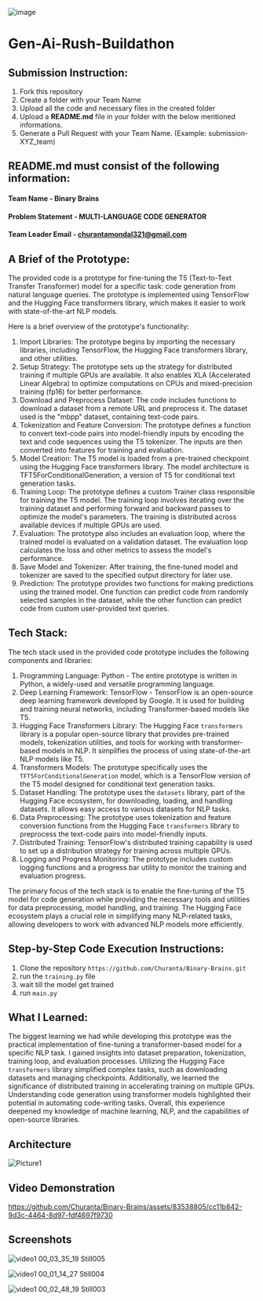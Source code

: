 ![image](https://github.com/Churanta/Binary-Brains/assets/83538805/0924ef3c-8245-4642-9ce3-cf162d79d1bc)
# Gen-Ai-Rush-Buildathon

## Submission Instruction:
  1. Fork this repository
  2. Create a folder with your Team Name
  3. Upload all the code and necessary files in the created folder
  4. Upload a **README.md** file in your folder with the below mentioned informations.
  5. Generate a Pull Request with your Team Name. (Example: submission-XYZ_team)

## README.md must consist of the following information:

#### Team Name - Binary Brains
#### Problem Statement - MULTI-LANGUAGE CODE GENERATOR

#### Team Leader Email - churantamondal321@gmail.com

## A Brief of the Prototype:
The provided code is a prototype for fine-tuning the T5 (Text-to-Text Transfer Transformer) model for a specific task: code generation from natural language queries. The prototype is implemented using TensorFlow and the Hugging Face transformers library, which makes it easier to work with state-of-the-art NLP models.

Here is a brief overview of the prototype's functionality:

1. Import Libraries: The prototype begins by importing the necessary libraries, including TensorFlow, the Hugging Face transformers library, and other utilities.
2. Setup Strategy: The prototype sets up the strategy for distributed training if multiple GPUs are available. It also enables XLA (Accelerated Linear Algebra) to optimize computations on CPUs and mixed-precision training (fp16) for better performance.
3. Download and Preprocess Dataset: The code includes functions to download a dataset from a remote URL and preprocess it. The dataset used is the "mbpp" dataset, containing text-code pairs.
4. Tokenization and Feature Conversion: The prototype defines a function to convert text-code pairs into model-friendly inputs by encoding the text and code sequences using the T5 tokenizer. The inputs are then converted into features for training and evaluation.
5. Model Creation: The T5 model is loaded from a pre-trained checkpoint using the Hugging Face transformers library. The model architecture is TFT5ForConditionalGeneration, a version of T5 for conditional text generation tasks.
6. Training Loop: The prototype defines a custom Trainer class responsible for training the T5 model. The training loop involves iterating over the training dataset and performing forward and backward passes to optimize the model's parameters. The training is distributed across available devices if multiple GPUs are used.
7. Evaluation: The prototype also includes an evaluation loop, where the trained model is evaluated on a validation dataset. The evaluation loop calculates the loss and other metrics to assess the model's performance.
8. Save Model and Tokenizer: After training, the fine-tuned model and tokenizer are saved to the specified output directory for later use.
9. Prediction: The prototype provides two functions for making predictions using the trained model. One function can predict code from randomly selected samples in the dataset, while the other function can predict code from custom user-provided text queries.
  
## Tech Stack: 

The tech stack used in the provided code prototype includes the following components and libraries:
1. Programming Language: Python - The entire prototype is written in Python, a widely-used and versatile programming language.
2. Deep Learning Framework: TensorFlow - TensorFlow is an open-source deep learning framework developed by Google. It is used for building and training neural networks, including Transformer-based models like T5.
3. Hugging Face Transformers Library: The Hugging Face `transformers` library is a popular open-source library that provides pre-trained models, tokenization utilities, and tools for working with transformer-based models in NLP. It simplifies the process of using state-of-the-art NLP models like T5.
4. Transformers Models: The prototype specifically uses the `TFT5ForConditionalGeneration` model, which is a TensorFlow version of the T5 model designed for conditional text generation tasks.
5. Dataset Handling: The prototype uses the `datasets` library, part of the Hugging Face ecosystem, for downloading, loading, and handling datasets. It allows easy access to various datasets for NLP tasks.
6. Data Preprocessing: The prototype uses tokenization and feature conversion functions from the Hugging Face `transformers` library to preprocess the text-code pairs into model-friendly inputs.
7. Distributed Training: TensorFlow's distributed training capability is used to set up a distribution strategy for training across multiple GPUs.
8. Logging and Progress Monitoring: The prototype includes custom logging functions and a progress bar utility to monitor the training and evaluation progress.

The primary focus of the tech stack is to enable the fine-tuning of the T5 model for code generation while providing the necessary tools and utilities for data preprocessing, model handling, and training. The Hugging Face ecosystem plays a crucial role in simplifying many NLP-related tasks, allowing developers to work with advanced NLP models more efficiently.
   
## Step-by-Step Code Execution Instructions:
1. Clone the repository ` https://github.com/Churanta/Binary-Brains.git `
2. run the ` training.py ` file
3. wait till the model get trained
4. run ` main.py `
  
## What I Learned:
  The biggest learning we had while developing this prototype was the practical implementation of fine-tuning a transformer-based model for a specific NLP task. I gained insights into dataset preparation, tokenization, training loop, and evaluation processes. Utilizing the Hugging Face `transformers` library simplified complex tasks, such as downloading datasets and managing checkpoints. Additionally, we learned the significance of distributed training in accelerating training on multiple GPUs. Understanding code generation using transformer models highlighted their potential in automating code-writing tasks. Overall, this experience deepened my knowledge of machine learning, NLP, and the capabilities of open-source libraries.

## Architecture
![Picture1](https://github.com/Churanta/Binary-Brains/assets/83538805/58ae9a02-057b-4def-bf84-aade6a35e131)


## Video Demonstration


https://github.com/Churanta/Binary-Brains/assets/83538805/cc11b842-9d3c-4464-8d97-fdf4697f9730



## Screenshots

![video1 00_03_35_19 Still005](https://github.com/Churanta/Binary-Brains/assets/83538805/334c7bbb-80b8-42e1-8d5e-e17b75666ee5)

![video1 00_01_14_27 Still004](https://github.com/Churanta/Binary-Brains/assets/83538805/58371187-aacd-4bad-9689-b9bf5e237853)

![video1 00_02_48_19 Still003](https://github.com/Churanta/Binary-Brains/assets/83538805/5851b13c-4757-4d49-a3ad-4506f2abf3da)
